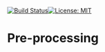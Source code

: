 [![Build Status](http://13.238.107.244:8080/job/Pre-processing/badge/icon?job=master)](http://13.238.107.244:8080/job/Pre-processing)[![License: MIT](https://img.shields.io/badge/License-MIT-yellow.svg)](https://opensource.org/licenses/MIT)

# Pre-processing

